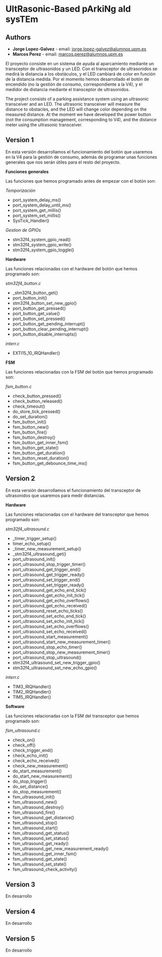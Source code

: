 # UltRasonic-Based pArkiNg aId sysTEm

## Authors

* **Jorge Lopez-Galvez** - email: [jorge.lopez-galvez@alumnos.upm.es](mailto:jorge.lopez-galvez@alumnos.upm.es)
* **Marcos Perez** - email: [marcos.perez@alumnos.upm.es](mailto:marcos.perez@alumnos.upm.es)

El proyecto consiste en un sistema de ayuda al aparcamiento mediante un transceptor de ultrasonidos y un LED. Con el transceptor de ultrasonidos se medirá la distancia a los obstáculos, y el LED cambiará de color en función de la distancia medida. Por el momento hemos desarrollado el botón de encendido (no la gestión de consumo, correspondiente a la V4), y el medidor de distancia mediante el transceptor de ultrasonidos.

The project consists of a parking assistance system using an ultrasonic transceiver and an LED. The ultrasonic transceiver will measure the distance to obstacles, and the LED will change color depending on the measured distance. At the moment we have developed the power button (not the consumption management, corresponding to V4), and the distance meter using the ultrasonic transceiver.

## Version 1
En esta versión desarrollamos el funcionamiento del botón que usaremos en la V4 para la gestión de consumo, además de programar unas funciones generales que nos serán útiles para el resto del proyecto.

**Funciones generales**

Las funciones que hemos programado antes de empezar con el botón son:

*Temporización*
* port_system_delay_ms()
* port_system_delay_until_ms()
* port_system_get_millis()
* port_system_set_millis()
* SysTick_Handler()

*Gestion de GPIOs*
* stm32f4_system_gpio_read()
* stm32f4_system_gpio_write()
* stm32f4_system_gpio_toggle()


**Hardware**

Las funciones relacionadas con el hardware del botón que hemos programado son:

*stm32f4_button.c*
* _stm32f4_button_get()
* port_button_init()
* stm32f4_button_set_new_gpio()
* port_button_get_pressed()
* port_button_get_value()
* port_button_set_pressed()
* port_button_get_pending_interrupt()
* port_button_clear_pending_interrupt()
* port_button_disable_interrupts()

*interr.c*
* EXTI15_10_IRQHandler()

**FSM**

Las funciones relacionadas con la FSM del botón que hemos programado son:

*fsm_button.c*
* check_button_pressed()
* check_button_released()
* check_timeout()
* do_store_tick_pressed()
* do_set_duration()
* fsm_button_init()
* fsm_button_new()
* fsm_button_fire()
* fsm_button_destroy()
* fsm_button_get_inner_fsm()
* fsm_button_get_state()
* fsm_button_get_duration()
* fsm_button_reset_duration()
* fsm_button_get_debounce_time_ms()


## Version 2

En esta versión desarrollamos el funcionamiento del transceptor de ultrasonidos que usaremos para medir distancias.

**Hardware**

Las funciones relacionadas con el hardware del transceptor que hemos programado son:

*stm32f4_ultrasound.c*
* _timer_trigger_setup() 
* timer_echo_setup() 
* _timer_new_measurement_setup()
* _stm32f4_ultrasound_get() 
* port_ultrasound_init() 
* port_ultrasound_stop_trigger_timer() 
* port_ultrasound_get_trigger_end() 
* port_ultrasound_get_trigger_ready() 
* port_ultrasound_set_trigger_end()
* port_ultrasound_set_trigger_ready() 
* port_ultrasound_get_echo_end_tick()
* port_ultrasound_get_echo_init_tick() 
* port_ultrasound_get_echo_overflows() 
* port_ultrasound_get_echo_received() 
* port_ultrasound_reset_echo_ticks() 
* port_ultrasound_set_echo_end_tick() 
* port_ultrasound_set_echo_init_tick() 
* port_ultrasound_set_echo_overflows() 
* port_ultrasound_set_echo_received() 
* port_ultrasound_start_measurement() 
* port_ultrasound_start_new_measurement_timer() 
* port_ultrasound_stop_echo_timer()
* port_ultrasound_stop_new_measurement_timer()
* port_ultrasound_stop_ultrasound()
* stm32f4_ultrasound_set_new_trigger_gpio()
* stm32f4_ultrasound_set_new_echo_gpio()

*interr.c*
* TIM3_IRQHandler() 
* TIM2_IRQHandler() 
* TIM5_IRQHandler()

**Software**

Las funciones relacionadas con la FSM del transceptor que hemos programado son:

*fsm_ultrasound.c*
* check_on()
* check_off()
* check_trigger_end()
* check_echo_init()
* check_echo_received()
* check_new_measurement()
* do_start_measurement()
* do_start_new_measurement()
* do_stop_trigger()
* do_set_distance()
* do_stop_measurement()
* fsm_ultrasound_init()
* fsm_ultrasound_new()
* fsm_ultrasound_destroy()
* fsm_ultrasound_fire()
* fsm_ultrasound_get_distance()
* fsm_ultrasound_stop()
* fsm_ultrasound_start()
* fsm_ultrasound_get_status()
* fsm_ultrasound_set_status()
* fsm_ultrasound_get_ready()
* fsm_ultrasound_get_new_measurement_ready()
* fsm_ultrasound_get_inner_fsm()
* fsm_ultrasound_get_state()
* fsm_ultrasound_set_state()
* fsm_ultrasound_check_activity()

## Version 3

En desarrollo

## Version 4

En desarrollo

## Version 5

En desarrollo
